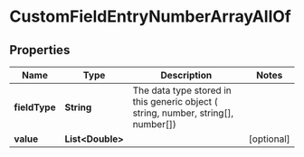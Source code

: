 

# CustomFieldEntryNumberArrayAllOf


## Properties

Name | Type | Description | Notes
------------ | ------------- | ------------- | -------------
**fieldType** | **String** | The data type stored in this generic object ( string, number, string[], number[]) | 
**value** | **List&lt;Double&gt;** |  |  [optional]



